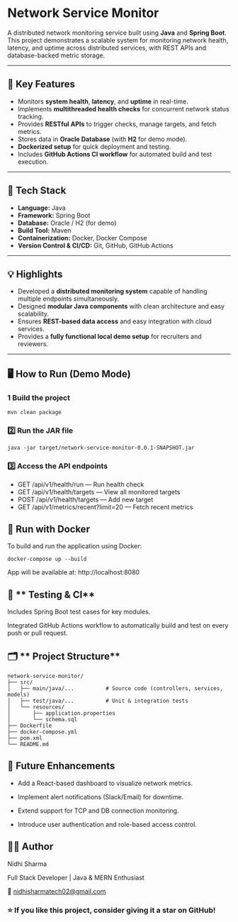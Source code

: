 # **Network Service Monitor**

A distributed network monitoring service built using **Java** and **Spring Boot**.  
This project demonstrates a scalable system for monitoring network health, latency, and uptime across distributed services, with REST APIs and database-backed metric storage.

---

## 🚀 **Key Features**
- Monitors **system health**, **latency**, and **uptime** in real-time.  
- Implements **multithreaded health checks** for concurrent network status tracking.  
- Provides **RESTful APIs** to trigger checks, manage targets, and fetch metrics.  
- Stores data in **Oracle Database** (with **H2** for demo mode).  
- **Dockerized setup** for quick deployment and testing.  
- Includes **GitHub Actions CI workflow** for automated build and test execution.  

---

## 🧰 **Tech Stack**
- **Language:** Java  
- **Framework:** Spring Boot  
- **Database:** Oracle / H2 (for demo)  
- **Build Tool:** Maven  
- **Containerization:** Docker, Docker Compose  
- **Version Control & CI/CD:** Git, GitHub, GitHub Actions  

---

## 💡 **Highlights**
- Developed a **distributed monitoring system** capable of handling multiple endpoints simultaneously.  
- Designed **modular Java components** with clean architecture and easy scalability.  
- Ensures **REST-based data access** and easy integration with cloud services.  
- Provides a **fully functional local demo setup** for recruiters and reviewers.  

---

## 🖥️ **How to Run (Demo Mode)**

### 1️ **Build the project**
```text
mvn clean package
```

### 2️⃣ **Run the JAR file**
```text
java -jar target/network-service-monitor-0.0.1-SNAPSHOT.jar
```

### 3️⃣ **Access the API endpoints**

- GET /api/v1/health/run — Run health check
- GET /api/v1/health/targets — View all monitored targets
- POST /api/v1/health/targets — Add new target
- GET /api/v1/metrics/recent?limit=20 — Fetch recent metrics

## 🐳 **Run with Docker**

To build and run the application using Docker:

```text
docker-compose up --build 
```
App will be available at: http://localhost:8080


## 🧪 ** Testing & CI**

Includes Spring Boot test cases for key modules.

Integrated GitHub Actions workflow to automatically build and test on every push or pull request.

## 🗂️ ** Project Structure**
```text
network-service-monitor/
├── src/
│   ├── main/java/...          # Source code (controllers, services, models)
│   ├── test/java/...          # Unit & integration tests
│   └── resources/
│       ├── application.properties
│       └── schema.sql
├── Dockerfile
├── docker-compose.yml
├── pom.xml
└── README.md
```

## 🔮 **Future Enhancements**

- Add a React-based dashboard to visualize network metrics.

- Implement alert notifications (Slack/Email) for downtime.

- Extend support for TCP and DB connection monitoring.

- Introduce user authentication and role-based access control.

## 🧑‍💻 Author

Nidhi Sharma

Full Stack Developer | Java & MERN Enthusiast

📧 nidhisharmatech02@gmail.com


### ⭐ If you like this project, consider giving it a star on GitHub!

